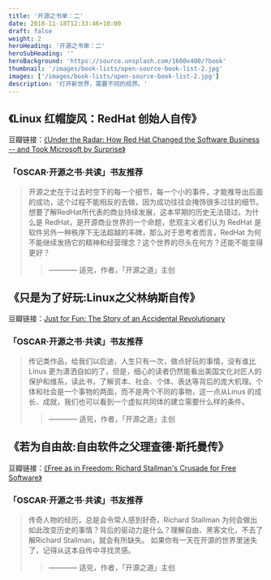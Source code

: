 ```yaml
---
title: '开源之书单：二'
date: 2018-11-18T12:33:46+10:00
draft: false
weight: 2
heroHeading: '开源之书单：二'
heroSubHeading: ''
heroBackground: 'https://source.unsplash.com/1600x400/?book'
thumbnail: '/images/book-lists/open-source-book-list-2.jpg'
images: ['/images/book-lists/open-source-book-list-2.jpg']
description: '打开新世界，需要不同的视界。'
---
```


## 《Linux 红帽旋风：RedHat 创始人自传》

豆瓣链接：[《Under the Radar: How Red Hat Changed the Software Business --
and Took Microsoft by Surprise》](https://book.douban.com/subject/1043643/)

### 「OSCAR·开源之书·共读」书友推荐

> 开源之史在于过去时空下的每一个细节，每一个小的事件，才能推导出后面的成功，这个过程不能相反的去做，因为成功往往会掩饰很多过往的细节。想要了解RedHat所代表的商业持续发展，这本早期的历史无法错过。为什么是 RedHat，是开源商业世界的一个命题，悲观主义者们认为 RedHat 是软件另外一种秩序下无法超越的丰碑，那么对于思考者而言，RedHat 为何不能继续发扬它的精神和经营理念？这个世界的尽头在何方？还能不能变得更好？
> >  ———— 适兕，作者，「开源之道」主创

## 《只是为了好玩:Linux之父林纳斯自传》

豆瓣链接：[Just for Fun: The Story of an Accidental Revolutionary](https://book.douban.com/subject/25930025/)

### 「OSCAR·开源之书·共读」书友推荐

> 传记类作品，给我们以启迪，人生只有一次，做点好玩的事情，没有谁比 Linus 更为潇洒自如的了，但是，细心的读者仍然能看出美国文化对匠人的保护和维系，读此书，了解资本、社会、个体、表达等背后的庞大机理。个体和社会是一个事物的两面，而不是两个不同的事物，这一点从Linus 的成长、成就，我们也可以看到一个虚拟共同体的建立需要什么样的条件。
> >  ———— 适兕，作者，「开源之道」主创

## 《若为自由故:自由软件之父理查德·斯托曼传》

豆瓣链接：[《Free as in Freedom: Richard Stallman's Crusade for Free Software》](https://book.douban.com/subject/26314527/)

### 「OSCAR·开源之书·共读」书友推荐

> 传奇人物的经历，总是会令常人感到好奇，Richard Stallman 为何会做出如此改变历史的事情？背后的驱动力是什么？理解自由、黑客文化，不去了解Richard Stallman，就会有所缺失。
> 如果你有一天在开源的世界里迷失了，记得从这本自传中寻找灵感。
> >  ———— 适兕，作者，「开源之道」主创